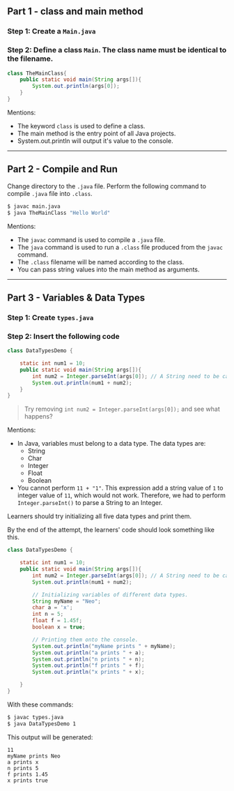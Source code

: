 ## Part 1 - class and main method

### Step 1: Create a `Main.java`

### Step 2: Define a class `Main`. The class name must be identical to the filename.

```java
class TheMainClass{
    public static void main(String args[]){
        System.out.println(args[0]);
    }
}
```

Mentions:
- The keyword `class` is used to define a class.
- The main method is the entry point of all Java projects.
- System.out.println will output it's value to the console.

---

## Part 2 - Compile and Run 

Change directory to the `.java` file. Perform the following command to compile `.java` file into `.class`.

```sh
$ javac main.java
$ java TheMainClass "Hello World"
```

Mentions:
- The `javac` command is used to compile a `.java` file. 
- The `java` command is used to run a `.class` file produced from the `javac` command. 
- The `.class` filename will be named according to the class. 
- You can pass string values into the main method as arguments.

---

## Part 3 - Variables & Data Types

### Step 1: Create `types.java`

### Step 2: Insert the following code

```java
class DataTypesDemo {

    static int num1 = 10;
    public static void main(String args[]){
        int num2 = Integer.parseInt(args[0]); // A String need to be cast into Integer
        System.out.println(num1 + num2);
    }
}
```

> Try removing `int num2 = Integer.parseInt(args[0]);` and see what happens? 

Mentions:
- In Java, variables must belong to a data type. The data types are:
    - String
    - Char
    - Integer
    - Float
    - Boolean
- You cannot perform `11 + "1"`. This expression add a string value of `1` to integer value of `11`, which would not work. Therefore, we had to perform `Integer.parseInt()` to parse a String to an Integer.

Learners should try initializing all five data types and print them.

By the end of the attempt, the learners' code should look something like this.

```java
class DataTypesDemo {

    static int num1 = 10;
    public static void main(String args[]){
        int num2 = Integer.parseInt(args[0]); // A String need to be cast into Integer
        System.out.println(num1 + num2);

        // Initializing variables of different data types.
        String myName = "Neo";
        char a = 'x';
        int n = 5;
        float f = 1.45f;
        boolean x = true;

        // Printing them onto the console.
        System.out.println("myName prints " + myName);
        System.out.println("a prints " + a);
        System.out.println("n prints " + n);
        System.out.println("f prints " + f);
        System.out.println("x prints " + x);

    }
}
```

With these commands:

```sh
$ javac types.java
$ java DataTypesDemo 1
```
This output will be generated:

```
11
myName prints Neo
a prints x
n prints 5
f prints 1.45
x prints true
```